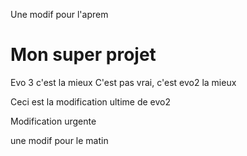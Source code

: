Une modif pour l'aprem


# Mon super projet

Evo 3 c'est la mieux
C'est pas vrai, c'est evo2 la mieux

Ceci est la modification ultime de evo2

Modification urgente


une modif pour le matin
